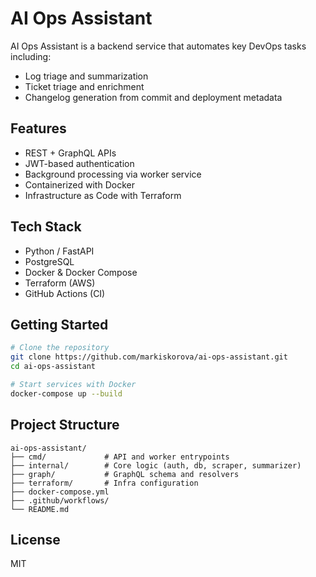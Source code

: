 # AI Ops Assistant

AI Ops Assistant is a backend service that automates key DevOps tasks including:

- Log triage and summarization
- Ticket triage and enrichment
- Changelog generation from commit and deployment metadata

## Features

- REST + GraphQL APIs
- JWT-based authentication
- Background processing via worker service
- Containerized with Docker
- Infrastructure as Code with Terraform

## Tech Stack

- Python / FastAPI
- PostgreSQL
- Docker & Docker Compose
- Terraform (AWS)
- GitHub Actions (CI)

## Getting Started

```bash
# Clone the repository
git clone https://github.com/markiskorova/ai-ops-assistant.git
cd ai-ops-assistant

# Start services with Docker
docker-compose up --build
```

## Project Structure

```
ai-ops-assistant/
├── cmd/             # API and worker entrypoints
├── internal/        # Core logic (auth, db, scraper, summarizer)
├── graph/           # GraphQL schema and resolvers
├── terraform/       # Infra configuration
├── docker-compose.yml
├── .github/workflows/
└── README.md
```

## License

MIT
